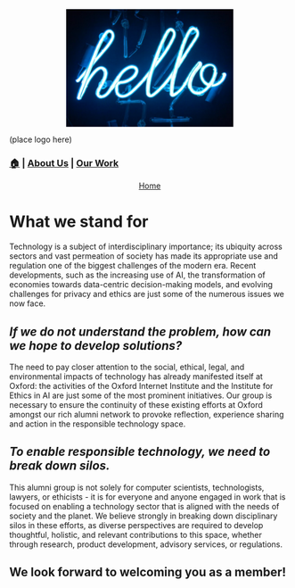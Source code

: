 
<div align="center">
  <img width="300" src="https://github.com/OxfordResponsibleTech/oxfordresponsibletech.github.io/blob/main/docs/assets/test_img.jpg?raw=true" alt="alternative text here" align="center">
</div>


<!-- 
<div align="center" style="margin-bottom: 0px !important;">
  <img width="200" src="http://github.com/OxfordResponsibleTech/oxfordresponsibletech.github.io/blob/main/docs/assets/test_img.jpg" alt="alternative text here" align="center">
</div> -->
(place logo here)

 <!-- ![description for visually impaired users](./docs/assets/test_img.jpg) -->

### **[🏠](./index.md) \| [About Us](./about-us.md) \| [Our Work](./our-work.md)**

<div align="center"><a href="./index.md">Home</a> 
</div>

# What we stand for

Technology is a subject of interdisciplinary importance; its ubiquity across sectors and vast permeation of society has made its appropriate use and regulation one of the biggest challenges of the modern era. Recent developments, such as the increasing use of AI, the transformation of economies towards data-centric decision-making models, and evolving challenges for privacy and ethics are just some of the numerous issues we now face. 

## _If we do not understand the problem, how can we hope to develop solutions?_

The need to pay closer attention to the social, ethical, legal, and environmental impacts of technology has already manifested itself at Oxford: the activities of the Oxford Internet Institute and the Institute for Ethics in AI are just some of the most prominent initiatives. Our group is necessary to ensure the continuity of these existing efforts at Oxford amongst our rich alumni network to provoke reflection, experience sharing and action in the responsible technology space. 

## _To enable responsible technology, we need to break down silos._

This alumni group is not solely for computer scientists, technologists, lawyers, or ethicists - it is for everyone and anyone engaged in work that is focused on enabling a technology sector that is aligned with the needs of society and the planet. We believe strongly in breaking down disciplinary silos in these efforts, as diverse perspectives are required to develop thoughtful, holistic, and relevant contributions to this space, whether through research, product development, advisory services, or regulations.

## We look forward to welcoming you as a member! 




<!--suppress github message-->
<script src="http://code.jquery.com/jquery-1.4.2.min.js"></script> <script> var x = document.getElementsByClassName("site-footer-credits"); setTimeout(() => { x[0].remove(); }, 10); </script>
